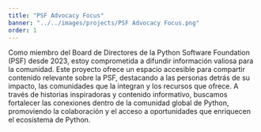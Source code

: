 ```yaml
---
title: "PSF Advocacy Focus"
banner: "../../images/projects/PSF Advocacy Focus.png"
order: 1
---
```


Como miembro del Board de Directores de la Python Software Foundation (PSF)
desde 2023, estoy comprometida a difundir información valiosa para la comunidad.
Este proyecto ofrece un espacio accesible para compartir contenido relevante
sobre la PSF, destacando a las personas detrás de su impacto, las comunidades
que la integran y los recursos que ofrece. A través de historias inspiradoras y
contenido informativo, buscamos fortalecer las conexiones dentro de la comunidad
global de Python, promoviendo la colaboración y el acceso a oportunidades que
enriquecen el ecosistema de Python.
